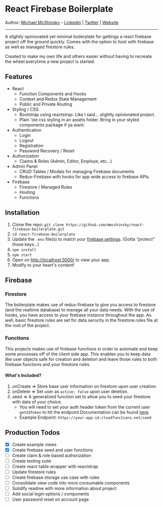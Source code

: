 # React Firebase Boilerplate

Author: [Michael McShinsky](https://github.com/mmcshinsky) - [Linkedin](https://www.linkedin.com/in/michaelmcshinsky) | [Twitter](https://twitter.com/mikemcshinsky) | [Website](http://mcshinsky.net/)

---

A slightly opinionated yet minimal boilerplate for gettings a react firebase project off the ground quickly. Comes with the option to host with firebase as well as managed firestore rules.

Created to make my own life and others easier without having to recreate the wheel everytime a new project is started.

## Features

- React
  - Function Components and Hooks
  - Context and Redux State Management
  - Public and Private Routing
- Styling / CSS
  - Bootstrap using reactstrap. Like I said... slightly opinionated project.
  - Plain 'ole css styling in an assets folder. Bring in your styled components package if ya want.
- Authentication
  - Login
  - Logout
  - Registration
  - Password Recovery / Reset
- Authorization
  - Claims & Roles (Admin, Editor, Employe, etc...)
- Admin Panel
  - CRUD Tables / Modals for managing Firebase documents
  - Redux-Firebase with hooks for app wide access to firebase APIs.
- Firebase
  - Firestore / Managed Rules
  - Hosting
  - Functions

## Installation

1. Clone the repo: `git clone https://github.com/mmcshinsky/react-firebase-boilerplate.git`
2. `cd react-firebase-boilerplate`
3. Update the `.env` file(s) to match your [firebase settings](https://console.firebase.google.com/). (Gotta _"protect"_ those keys...)
4. `npm install`
5. `npm start`
6. Open on [http://localhost:3000/](http://localhost:3000/) to view your app.
7. Modify to your heart's content!

## Firebase

### Firestore

The boilerplate makes use of redux-firebase to give you access to firestore (and the realtime database) to manage all your data needs. With the use of hooks, you have access to your firebase instance throughout the app. As well, basic firestore rules are set for data security in the firestore.rules file at the root of the project.

### Functions

This projects makes use of firebase functions in order to automate and keep some processes off of the client side app. This enables you to keep data like user objects safe for creation and deletion and leave those rules to both firebase functions and your firestore rules.

#### What's Included?

1. onCreate => Store base user information on firestore upon user creation.
2. onDelete => Set user as `active: false` upon user deletion.
3. seed => A generalized function set to allow you to seed your firestore with data of your choice.
   - You will need to set your auth header token from the current user `getIdToken` to hit the endpoint.Documentation can be found [here](https://firebase.google.com/docs/reference/js/firebase.User).
   - Example Endpoint: `https://your-app-id.cloudfunctions.net/seed`

## Production Todos

- [x] Create example views
- [x] Create firebase seed and user functions
- [ ] Create claim & role based authorization
- [ ] Create testing suite
- [ ] Create react-table wrapper with reactstrap
- [ ] Update firestore rules
- [ ] Create firebase storage use case with rules
- [ ] Consolidate view code into more consumable components
- [ ] Solidify readme with more information about project
- [ ] Add social login options / components
- [ ] User password reset on account page

